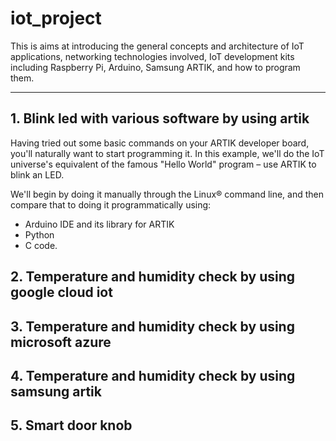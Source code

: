 # iot_project
This is aims at introducing the general concepts and architecture of IoT applications, networking technologies involved, IoT development kits including Raspberry Pi, Arduino, Samsung ARTIK, and how to program them.

---
## 1. Blink led with various software by using artik
Having tried out some basic commands on your ARTIK developer board, you'll naturally want to start programming it. In this example, we'll do the IoT universe's equivalent of the famous "Hello World" program – use ARTIK to blink an LED.

We'll begin by doing it manually through the Linux® command line, and then compare that to doing it programmatically using:

- Arduino IDE and its library for ARTIK
- Python
- C code.

## 2. Temperature and humidity check by using google cloud iot
## 3. Temperature and humidity check by using microsoft azure
## 4. Temperature and humidity check by using samsung artik
## 5. Smart door knob

